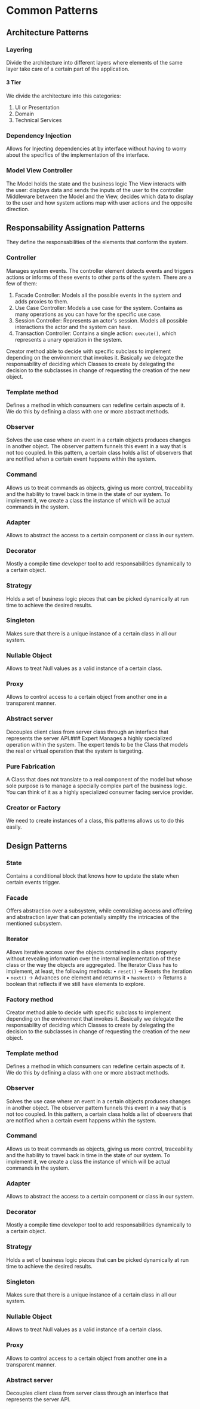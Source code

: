 # Common Patterns

## Architecture Patterns

### Layering
Divide the architecture into different layers where elements of the same layer take care of a certain part of the application.

#### 3 Tier
We divide the architecture into this categories:
1. UI or Presentation
1. Domain
1. Technical Services

### Dependency Injection
Allows for Injecting dependencies at by interface without having to worry about the specifics of the implementation of the interface.

### Model View Controller
The Model holds the state and the business logic
The View interacts with the user: displays data and sends the inputs of the user to the controller
Middleware between the Model and the View, decides which data to display to the user and how system actions map with user actions and the opposite direction.

## Responsability Assignation Patterns
They define the responsabilities of the elements that conform the system.

### Controller
Manages system events. The controller element detects events and triggers actions or informs of these events to other parts of the system. There are a few of them:
1. Facade Controller: Models all the possible events in the system and adds proxies to them.
1. Use Case Controller: Models a use case for the system. Contains as many operations as you can have for the specific use case.
1. Session Controller: Represents an actor's session. Models all possible interactions the actor and the system can have.
1. Transaction Controller: Contains a single action: `execute()`, which represents a unary operation in the system.

Creator method able to decide with specific subclass to implement depending on the environment that invokes it. Basically we delegate the responsability of deciding which Classes to create by delegating the decision to the subclasses in change of requesting the creation of the new object.

### Template method
Defines a method in which consumers can redefine certain aspects of it. We do this by defining a class with one or more abstract methods.

### Observer
Solves the use case where an event in a certain objects produces changes in another object. The observer pattern funnels this event in a way that is not too coupled. In this pattern, a certain class holds a list of observers that are notified when a certain event happens within the system.

### Command
Allows us to treat commands as objects, giving us more control, traceability and the hability to travel back in time in the state of our system.
 To implement it, we create a class the instance of which will be actual commands in the system.

 ### Adapter
 Allows to abstract the access to a certain component or class in our system.

 ### Decorator
 Mostly a compile time developer tool to add responsabilities dynamically to a certain object.

 ### Strategy
 Holds a set of business logic pieces that can be picked dynamically at run time to achieve the desired results.

 ### Singleton
 Makes sure that there is a unique instance of a certain class in all our system.

 ### Nullable Object
 Allows to treat Null values as a valid instance of a certain class.

 ### Proxy

Allows to control access to a certain object from another one in a transparent manner.

### Abstract server
Decouples client class from server class through an interface that represents the server API.### Expert
Manages a highly specialized operation within the system. The expert tends to be the Class that models the real or virtual operation that the system is targeting.

### Pure Fabrication
A Class that does not translate to a real component of the model but whose sole purpose is to manage a specially complex part of the business logic. You can think of it as a highly specialized consumer facing service provider.

### Creator or Factory
We need to create instances of a class, this patterns allows us to do this easily.

## Design Patterns

### State
Contains a conditional block that knows how to update the state when certain events trigger.

### Facade
Offers abstraction over a subsystem, while centralizing access and offering and abstraction layer that can potentially simplify the intricacies of the mentioned subsystem.

### Iterator
Allows iterative access over the objects contained in a class property without revealing information over the internal implementation of these class or the way the objects are aggregated.
The Iterator Class has to implement, at least, the following methods:
• `reset()` -> Resets the iteration
• `next()` -> Advances one element and returns it
• `hasNext()` -> Returns a boolean that reflects if we still have elements to explore.

### Factory method
Creator method able to decide with specific subclass to implement depending on the environment that invokes it. Basically we delegate the responsability of deciding which Classes to create by delegating the decision to the subclasses in change of requesting the creation of the new object.

### Template method
Defines a method in which consumers can redefine certain aspects of it. We do this by defining a class with one or more abstract methods.

### Observer
Solves the use case where an event in a certain objects produces changes in another object. The observer pattern funnels this event in a way that is not too coupled. In this pattern, a certain class holds a list of observers that are notified when a certain event happens within the system.

### Command
Allows us to treat commands as objects, giving us more control, traceability and the hability to travel back in time in the state of our system. To implement it, we create a class the instance of which will be actual commands in the system.

### Adapter
Allows to abstract the access to a certain component or class in our system.

### Decorator
Mostly a compile time developer tool to add responsabilities dynamically to a certain object.

### Strategy
Holds a set of business logic pieces that can be picked dynamically at run time to achieve the desired results.

### Singleton
Makes sure that there is a unique instance of a certain class in all our system.

### Nullable Object
Allows to treat Null values as a valid instance of a certain class.

### Proxy
Allows to control access to a certain object from another one in a transparent manner.

### Abstract server
Decouples client class from server class through an interface that represents the server API.